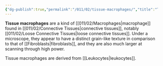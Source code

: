 ```yaml
---
{"dg-publish":true,"permalink":"/011/02/tissue-macrophages/","title":"Tissue Macrophages","tags":["BIOL422"],"noteIcon":"1","created":"2024-10-19T20:27:19.137-07:00","updated":"2024-09-26T15:26:42.374-07:00"}
---
```


**Tissue macrophages** are a kind of [[011/02/Macrophages\|macrophage]] found in [[011/02/Connective Tissues\|connective tissues]], notably [[011/02/Loose Connective Tissues\|loose connective tissues]]. Under a microscope, they appear to have a distinct grain-like texture in comparison to that of [[Fibroblasts\|fibroblasts]], and they are also much larger at scanning through high power.

Tissue macrophages are derived from [[Leukocytes\|leukocytes]].